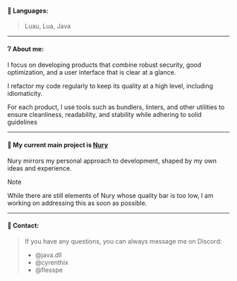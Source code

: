 #### 📑 **Languages:**  
> Luau, Lua, Java  

---

#### ❔ **About me:**  

I focus on developing products that combine robust security, good optimization, and a user interface that is clear at a glance.

I refactor my code regularly to keep its quality at a high level, including idiomaticity.

For each product, I use tools such as bundlers, linters, and other utilities to ensure cleanliness, readability, and stability while adhering to solid guidelines

---

#### 🤍 **My current main project is [Nury](https://dsc.gg/Nurysium)**  
Nury mirrors my personal approach to development, shaped by my own ideas and experience.  

> [!NOTE]  
> While there are still elements of Nury whose quality bar is too low, I am working on addressing this as soon as possible.  

---

#### 📡 **Contact:**  
> If you have any questions, you can always message me on Discord:  
> - @java.dll
> - @cyrenthix
> - @flesspe  

